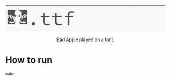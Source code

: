 <div align=center>
<img src="banner.gif"> 

<br>
   
Bad Apple played on a font.
</div>

# How to run

```
make
```
